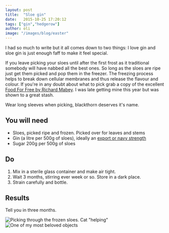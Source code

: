 ```yaml
---
layout: post
title:  "Sloe gin"
date:   2015-10-25 17:20:12
tags: ["gin","hedgerow"]
author: oli
image: "/images/blog/easter"
---
```


I had so much to write but it all comes down to two things: I love gin and sloe gin is just enough faff to make it feel special.

If you leave picking your sloes until after the first frost as it traditional somebody will have nabbed all the best ones.  So long as the sloes are ripe just get them picked and pop them in the freezer.  The freezing process helps to break down cellular membranes and thus release the flavour and colour.  If you're in any doubt about what to pick grab a copy of the excellent [Food For Free by Richard Mabey](http://amzn.to/1PLJ1gl).  I was late getting mine this year but was shown to a great stash.

Wear long sleeves when picking, blackthorn deserves it's name.


## You will need

* Sloes, picked ripe and frozen. Picked over for leaves and stems
* Gin (a litre per 500g of sloes), ideally an [export or navy strength](http://amzn.to/1QCDZAU)
* Sugar 200g per 500g of sloes

## Do

1. Mix in a sterile glass container and make air tight.
2. Wait 3 months, stirring ever week or so.  Store in a dark place.
3. Strain carefully and bottle.




## Results

Tell you in three months.



![Picking through the frozen sloes.  Cat "helping"](/images/blog/sloe-gin-1.jpg)
![One of my most beloved objects](/images/blog/sloe-gin-2.jpg)



